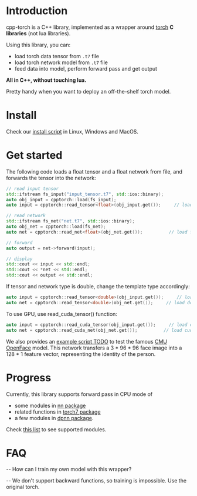 # Introduction

cpp-torch is a C++ library, implemented as a wrapper around [torch](https://github.com/torch) **C libraries** (not lua libraries).

Using this library, you can:

- load torch data tensor from `.t7` file
- load torch network model from `.t7` file
- feed data into model, perform forward pass and get output

**All in C++, without touching lua.**

Pretty handy when you want to deploy an off-the-shelf torch model.

# Install
Check our [install script](install.md) in Linux, Windows and MacOS.

# Get started
The following code loads a float tensor and a float network from file, and forwards the tensor into the network:
```c++
// read input tensor
std::ifstream fs_input("input_tensor.t7", std::ios::binary);
auto obj_input = cpptorch::load(fs_input);
auto input = cpptorch::read_tensor<float>(obj_input.get());     // load float tensor

// read network
std::ifstream fs_net("net.t7", std::ios::binary);
auto obj_net = cpptorch::load(fs_net);
auto net = cpptorch::read_net<float>(obj_net.get());          // load float network

// forward
auto output = net->forward(input);

// display
std::cout << input << std::endl;
std::cout << *net << std::endl;
std::cout << output << std::endl;
```

If tensor and network type is double, change the template type accordingly:
```c++
auto input = cpptorch::read_tensor<double>(obj_input.get());     // load double tensor
auto net = cpptorch::read_tensor<double>(obj_net.get());     // load double network
```

To use GPU, use read_cuda_tensor() function:
```c++
auto input = cpptorch::read_cuda_tensor(obj_input.get());     // load cuda tensor
auto net = cpptorch::read_cuda_net(obj_net.get());          // load cuda network
```

We also provides an [example script TODO]() to test the famous [CMU OpenFace](https://github.com/cmusatyalab/openface) model. This network transfers a 3 * 96 * 96 face image into a 128 * 1 feature vector, representing the identity of the person.


# Progress
Currently, this library supports forward pass in CPU mode of
- some modules in [nn package](https://github.com/torch/nn)
- related functions in [torch7 package](https://github.com/torch/torch7)
- a few modules in [dpnn package](https://github.com/Element-Research/dpnn).

Check [this list](progress.md) to see supported modules.


# FAQ
-- How can I train my own model with this wrapper?

-- We don't support backward functions, so training is impossible. Use the original torch.
